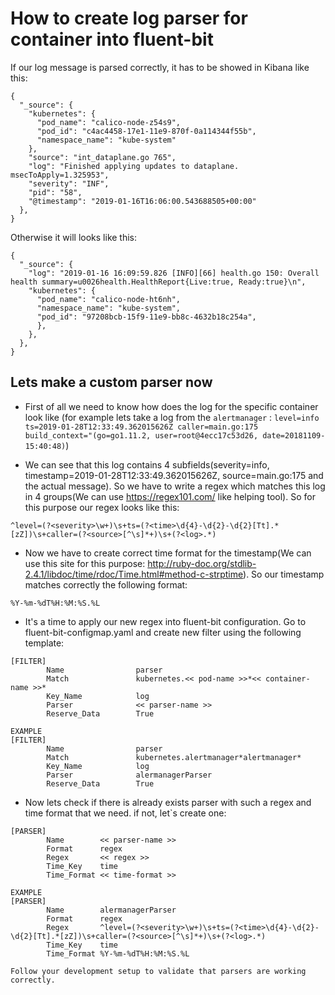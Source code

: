 # How to create log parser for container into fluent-bit

If our log message is parsed correctly, it has to be showed in Kibana like this:

```jsonc
{
  "_source": {
    "kubernetes": {
      "pod_name": "calico-node-z54s9",
      "pod_id": "c4ac4458-17e1-11e9-870f-0a114344f55b",
      "namespace_name": "kube-system"
    },
    "source": "int_dataplane.go 765",
    "log": "Finished applying updates to dataplane. msecToApply=1.325953",
    "severity": "INF",
    "pid": "58",
    "@timestamp": "2019-01-16T16:06:00.543688505+00:00"
  },
}
```

Otherwise it will looks like this:

```jsonc
{
  "_source": {
    "log": "2019-01-16 16:09:59.826 [INFO][66] health.go 150: Overall health summary=u0026health.HealthReport{Live:true, Ready:true}\n",
    "kubernetes": {
      "pod_name": "calico-node-ht6nh",
      "namespace_name": "kube-system",
      "pod_id": "97208bcb-15f9-11e9-bb8c-4632b18c254a",
      },
    },
  },
}
```

## Lets make a custom parser now

- First of all we need to know how does the log for the specific container look like (for example lets take a log from the `alertmanager` :
`level=info ts=2019-01-28T12:33:49.362015626Z caller=main.go:175 build_context="(go=go1.11.2, user=root@4ecc17c53d26, date=20181109-15:40:48)`)

- We can see that this log contains 4 subfields(severity=info, timestamp=2019-01-28T12:33:49.362015626Z, source=main.go:175 and the actual message).
So we have to write a regex which matches this log in 4 groups(We can use https://regex101.com/ like helping tool). So for this purpose our regex
looks like this:

```text
^level=(?<severity>\w+)\s+ts=(?<time>\d{4}-\d{2}-\d{2}[Tt].*[zZ])\s+caller=(?<source>[^\s]*+)\s+(?<log>.*)
```

- Now we have to create correct time format for the timestamp(We can use this site for this purpose: http://ruby-doc.org/stdlib-2.4.1/libdoc/time/rdoc/Time.html#method-c-strptime).
So our timestamp matches correctly the following format:

```text
%Y-%m-%dT%H:%M:%S.%L
```

- It's a time to apply our new regex into fluent-bit configuration. Go to fluent-bit-configmap.yaml and create new filter using the following template:

```text
[FILTER]
        Name                parser
        Match               kubernetes.<< pod-name >>*<< container-name >>*
        Key_Name            log
        Parser              << parser-name >>
        Reserve_Data        True
```

```text
EXAMPLE
[FILTER]
        Name                parser
        Match               kubernetes.alertmanager*alertmanager*
        Key_Name            log
        Parser              alermanagerParser
        Reserve_Data        True
```

- Now lets check if there is already exists parser with such a regex and time format that we need. if not, let`s create one:

```text
[PARSER]
        Name        << parser-name >>
        Format      regex
        Regex       << regex >>
        Time_Key    time
        Time_Format << time-format >>
```

```text
EXAMPLE
[PARSER]
        Name        alermanagerParser
        Format      regex
        Regex       ^level=(?<severity>\w+)\s+ts=(?<time>\d{4}-\d{2}-\d{2}[Tt].*[zZ])\s+caller=(?<source>[^\s]*+)\s+(?<log>.*)
        Time_Key    time
        Time_Format %Y-%m-%dT%H:%M:%S.%L
```

```text
Follow your development setup to validate that parsers are working correctly.
```

